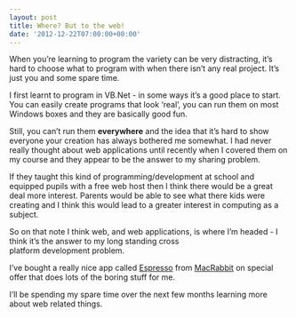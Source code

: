 ```yaml
---
layout: post
title: Where? But to the web!
date: '2012-12-22T07:00:00+00:00'
---
```

When you’re learning to program the variety can be very distracting, it’s hard
to choose what to program with when there isn’t any real project. It’s just you
and some spare time.

I first learnt to program in VB.Net - in some ways it’s a good place to start.
You can easily create programs that look ‘real’, you can run them on most
Windows boxes and they are basically good fun.

Still, you can’t run them **everywhere** and the idea that it’s hard to show
everyone your creation has always bothered me somewhat. I had never really
thought about web applications until recently when I covered them on my course
and they appear to be the answer to my sharing problem.

If they taught this kind of programming/development at school and equipped
pupils with a free web host then I think there would be a great deal more
interest. Parents would be able to see what there kids were creating and I
think this would lead to a greater interest in computing as a subject.

So on that note I think web, and web applications, is where I’m headed - I
think it’s the answer to my long standing cross platform development problem.

I’ve bought a really nice app called [Espresso](http://macrabbit.com/espresso/)
from [MacRabbit](http://macrabbit.com/) on special offer that does lots of the
boring stuff for me.

I’ll be spending my spare time over the next few months learning more about web
related things.
